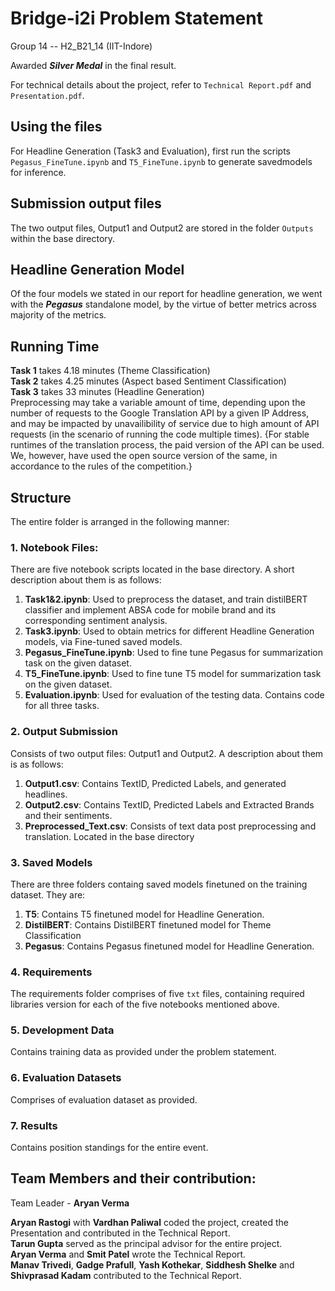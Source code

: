 # Bridge-i2i Problem Statement
Group 14 -- H2_B21_14 (IIT-Indore)  

Awarded ***Silver Medal*** in the final result.

For technical details about the project, refer to ``Technical Report.pdf`` and ``Presentation.pdf``.  

## Using the files

For Headline Generation (Task3 and Evaluation), first run the scripts ``Pegasus_FineTune.ipynb`` and ``T5_FineTune.ipynb`` to generate savedmodels for inference.  

## Submission output files
The two output files, Output1 and Output2 are stored in the folder ```Outputs``` within the base directory.

## Headline Generation Model
Of the four models we stated in our report for headline generation, we went with the ***Pegasus*** standalone model, by the virtue of better metrics across majority of the metrics.

## Running Time
**Task 1** takes 4.18 minutes (Theme Classification)  
**Task 2** takes 4.25 minutes (Aspect based Sentiment Classification)  
**Task 3** takes 33 minutes (Headline Generation)  
Preprocessing may take a variable amount of time, depending upon the number of requests to the Google Translation API by a given IP Address, and may be impacted by unavailibility of service due to high amount of API requests (in the scenario of running the code multiple times). 
{For stable runtimes of the translation process, the paid version of the API can be used. We, however, have used the open source version of the same, in accordance to the rules of the competition.}  

## Structure
The entire folder is arranged in the following manner:

### 1. Notebook Files:
There are five notebook scripts located in the base directory. A short description about them is as follows:
1. **Task1&2.ipynb**: Used to preprocess the dataset, and train distilBERT classifier and implement ABSA code for mobile brand and its corresponding sentiment analysis.
2. **Task3.ipynb**: Used to obtain metrics for different Headline Generation models, via Fine-tuned saved models.
3. **Pegasus_FineTune.ipynb**: Used to fine tune Pegasus for summarization task on the given dataset.
4. **T5_FineTune.ipynb**: Used to fine tune T5 model for summarization task on the given dataset.
5. **Evaluation.ipynb**: Used for evaluation of the testing data. Contains code for all three tasks.

### 2. Output Submission
Consists of two output files: Output1 and Output2. A description about them is as follows:
1. **Output1.csv**: Contains TextID, Predicted Labels, and generated headlines.
2. **Output2.csv**: Contains TextID, Predicted Labels and Extracted Brands and their sentiments.
3. **Preprocessed_Text.csv**: Consists of text data post preprocessing and translation. Located in the base directory


### 3. Saved Models
There are three folders containg saved models finetuned on the training dataset. They are:
1. **T5**: Contains T5 finetuned model for Headline Generation.
2. **DistilBERT**: Contains DistilBERT finetuned model for Theme Classification
3. **Pegasus**: Contains Pegasus finetuned model for Headline Generation.

### 4. Requirements
The requirements folder comprises of five ``txt`` files, containing required libraries version for each of the five notebooks mentioned above.

### 5. Development Data
Contains training data as provided under the problem statement.

### 6. Evaluation Datasets
Comprises of evaluation dataset as provided.

### 7. Results  
Contains position standings for the entire event.  

## Team Members and their contribution:  

Team Leader - **Aryan Verma**

**Aryan Rastogi** with **Vardhan Paliwal** coded the project, created the Presentation and contributed in the Technical Report.  
**Tarun Gupta** served as the principal advisor for the entire project.  
**Aryan Verma** and **Smit Patel** wrote the Technical Report.  
**Manav Trivedi**, **Gadge Prafull**, **Yash Kothekar**, **Siddhesh Shelke** and **Shivprasad Kadam** contributed to the Technical Report.  

                          
